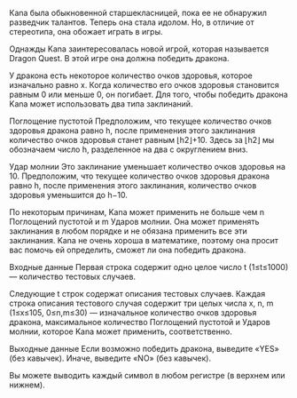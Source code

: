 ﻿Кana была обыкновенной старшекласницей, пока ее не обнаружил разведчик талантов. Теперь она стала идолом. Но, в отличие от стереотипа, она обожает играть в игры.

Однажды Kana заинтересовалась новой игрой, которая называется Dragon Quest. В этой игре она должна победить дракона.


 
У дракона есть некоторое количество очков здоровья, которое изначально равно x. Когда количество его очков здоровья становится равным 0 или меньше 0, он погибает. Для того, чтобы победить дракона Kana может использовать два типа заклинаний.

Поглощение пустотой
Предположим, что текущее количество очков здоровья дракона равно h, после применения этого заклинания количество очков здоровья станет равным ⌊h2⌋+10. Здесь за ⌊h2⌋ мы обозначаем число h, разделенное на два с округлением вниз.

Удар молнии
Это заклинание уменьшает количество очков здоровья на 10. Предположим, что текущее количество очков здоровья дракона равно h, после применения этого заклинания, количество очков здоровья уменьшится до h−10.

По некоторым причинам, Kana может применить не больше чем n Поглощений пустотой и m Ударов молнии. Она может применять заклинания в любом порядке и не обязана применить все эти заклинания. Kana не очень хороша в математике, поэтому она просит вас помочь ей определить, сможет ли она победить дракона.

Входные данные
Первая строка содержит одно целое число t (1≤t≤1000)  — количество тестовых случаев.

Следующие t строк содержат описания тестовых случаев. Каждая строка описания тестового случая содержит три целых числа x, n, m (1≤x≤105, 0≤n,m≤30)  — изначальное количество очков здоровья дракона, максимальное количество Поглощений пустотой и Ударов молнии, которое Kana может применить, соответственно.

Выходные данные
Если возможно победить дракона, выведите «YES» (без кавычек). Иначе, выведите «NO» (без кавычек).

Вы можете выводить каждый символ в любом регистре (в верхнем или нижнем).